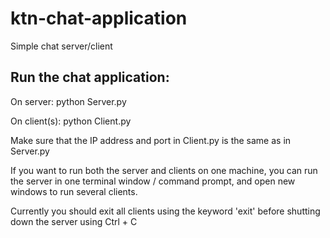 # ktn-chat-application
Simple chat server/client


Run the chat application:
------------------------
On server:
python Server.py

On client(s):
python Client.py

Make sure that the IP address and port in Client.py is the same as in Server.py

If you want to run both the server and clients on one machine, you can run the server in one terminal window / command prompt, and open new windows to run several clients.

Currently you should exit all clients using the keyword 'exit' before shutting down the server using Ctrl + C

